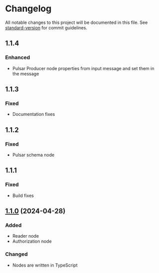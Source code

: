 # Changelog

All notable changes to this project will be documented in this file. See [standard-version](https://github.com/conventional-changelog/standard-version) for commit guidelines.

## 1.1.4

### Enhanced

- Pulsar Producer node properties from input message and set them in the message

## 1.1.3

### Fixed

- Documentation fixes

## 1.1.2

### Fixed

- Pulsar schema node

## 1.1.1

### Fixed

- Build fixes

## [1.1.0](https://github.com/ng-galien/node-red-contrib-pulsar/compare/v1.0.2...v1.1.0) (2024-04-28)

### Added

- Reader node
- Authorization node

### Changed

- Nodes are written in TypeScript




